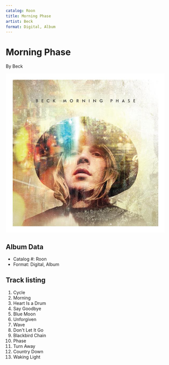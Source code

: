 ```yaml
---
catalog: Roon
title: Morning Phase
artist: Beck
format: Digital, Album
---
```


# Morning Phase

By Beck

![](../../assets/albumcovers/Beck-Morning_Phase.png)

## Album Data

- Catalog #: Roon
- Format: Digital, Album


## Track listing


1. Cycle
2. Morning
3. Heart Is a Drum
4. Say Goodbye
5. Blue Moon
6. Unforgiven
7. Wave
8. Don't Let It Go
9. Blackbird Chain
10. Phase
11. Turn Away
12. Country Down
13. Waking Light

